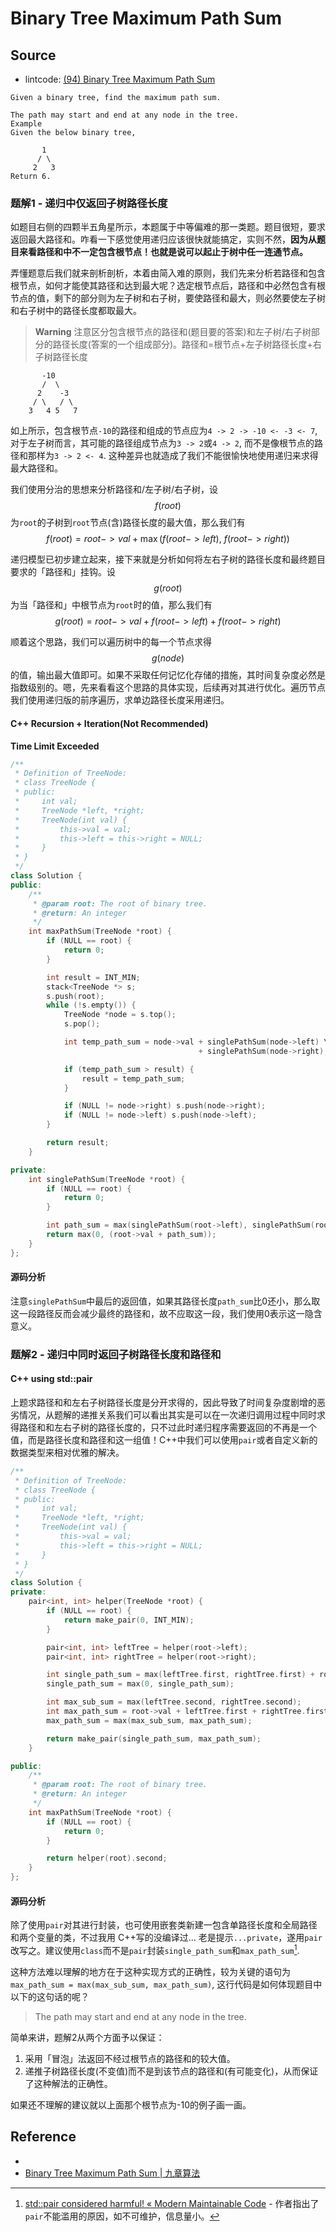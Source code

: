 # Binary Tree Maximum Path Sum

## Source

- lintcode: [(94) Binary Tree Maximum Path Sum](http://www.lintcode.com/en/problem/binary-tree-maximum-path-sum/) <i class="fa fa-star"></i><i class="fa fa-star"></i><i class="fa fa-star"></i><i class="fa fa-star"></i>

```
Given a binary tree, find the maximum path sum.

The path may start and end at any node in the tree.
Example
Given the below binary tree,

       1
      / \
     2   3
Return 6.
```

### 题解1 - 递归中仅返回子树路径长度

如题目右侧的四颗半五角星所示，本题属于中等偏难的那一类题。题目很短，要求返回最大路径和。咋看一下感觉使用递归应该很快就能搞定，实则不然，**因为从题目来看路径和中不一定包含根节点！也就是说可以起止于树中任一连通节点。**

弄懂题意后我们就来剖析剖析，本着由简入难的原则，我们先来分析若路径和包含根节点，如何才能使其路径和达到最大呢？选定根节点后，路径和中必然包含有根节点的值，剩下的部分则为左子树和右子树，要使路径和最大，则必然要使左子树和右子树中的路径长度都取最大。

> **Warning** 注意区分包含根节点的路径和(题目要的答案)和左子树/右子树部分的路径长度(答案的一个组成部分)。路径和=根节点+左子树路径长度+右子树路径长度

```
       -10
       /  \
      2    -3
     / \   / \
    3   4 5   7
```
如上所示，包含根节点`-10`的路径和组成的节点应为`4 -> 2 -> -10 <- -3 <- 7`, 对于左子树而言，其可能的路径组成节点为`3 -> 2`或`4 -> 2`, 而不是像根节点的路径和那样为`3 -> 2 <- 4`. 这种差异也就造成了我们不能很愉快地使用递归来求得最大路径和。

我们使用分治的思想来分析路径和/左子树/右子树，设 $$f(root)$$ 为`root`的子树到`root`节点(含)路径长度的最大值，那么我们有
$$f(root) = root->val + \max (f(root->left), ~f(root->right))$$

递归模型已初步建立起来，接下来就是分析如何将左右子树的路径长度和最终题目要求的「路径和」挂钩。设 $$g(root)$$ 为当「路径和」中根节点为`root`时的值，那么我们有
$$g(root) = root->val + f(root->left) + f(root->right)$$

顺着这个思路，我们可以遍历树中的每一个节点求得 $$g(node)$$ 的值，输出最大值即可。如果不采取任何记忆化存储的措施，其时间复杂度必然是指数级别的。嗯，先来看看这个思路的具体实现，后续再对其进行优化。遍历节点我们使用递归版的前序遍历，求单边路径长度采用递归。

#### C++ Recursion + Iteration(Not Recommended) <i class="fa fa-hand-o-down"></i>

**Time Limit Exceeded**

```c++
/**
 * Definition of TreeNode:
 * class TreeNode {
 * public:
 *     int val;
 *     TreeNode *left, *right;
 *     TreeNode(int val) {
 *         this->val = val;
 *         this->left = this->right = NULL;
 *     }
 * }
 */
class Solution {
public:
    /**
     * @param root: The root of binary tree.
     * @return: An integer
     */
    int maxPathSum(TreeNode *root) {
        if (NULL == root) {
            return 0;
        }

        int result = INT_MIN;
        stack<TreeNode *> s;
        s.push(root);
        while (!s.empty()) {
            TreeNode *node = s.top();
            s.pop();

            int temp_path_sum = node->val + singlePathSum(node->left) \
                                          + singlePathSum(node->right);

            if (temp_path_sum > result) {
                result = temp_path_sum;
            }

            if (NULL != node->right) s.push(node->right);
            if (NULL != node->left) s.push(node->left);
        }

        return result;
    }

private:
    int singlePathSum(TreeNode *root) {
        if (NULL == root) {
            return 0;
        }

        int path_sum = max(singlePathSum(root->left), singlePathSum(root->right));
        return max(0, (root->val + path_sum));
    }
};
```

#### 源码分析

注意`singlePathSum`中最后的返回值，如果其路径长度`path_sum`比0还小，那么取这一段路径反而会减少最终的路径和，故不应取这一段，我们使用0表示这一隐含意义。

### 题解2 - 递归中同时返回子树路径长度和路径和

#### C++ using std::pair

上题求路径和和左右子树路径长度是分开求得的，因此导致了时间复杂度剧增的恶劣情况，从题解的递推关系我们可以看出其实是可以在一次递归调用过程中同时求得路径和和左右子树的路径长度的，只不过此时递归程序需要返回的不再是一个值，而是路径长度和路径和这一组值！C++中我们可以使用`pair`或者自定义新的数据类型来相对优雅的解决。

```c++
/**
 * Definition of TreeNode:
 * class TreeNode {
 * public:
 *     int val;
 *     TreeNode *left, *right;
 *     TreeNode(int val) {
 *         this->val = val;
 *         this->left = this->right = NULL;
 *     }
 * }
 */
class Solution {
private:
    pair<int, int> helper(TreeNode *root) {
        if (NULL == root) {
            return make_pair(0, INT_MIN);
        }

        pair<int, int> leftTree = helper(root->left);
        pair<int, int> rightTree = helper(root->right);

        int single_path_sum = max(leftTree.first, rightTree.first) + root->val;
        single_path_sum = max(0, single_path_sum);

        int max_sub_sum = max(leftTree.second, rightTree.second);
        int max_path_sum = root->val + leftTree.first + rightTree.first;
        max_path_sum = max(max_sub_sum, max_path_sum);

        return make_pair(single_path_sum, max_path_sum);
    }

public:
    /**
     * @param root: The root of binary tree.
     * @return: An integer
     */
    int maxPathSum(TreeNode *root) {
        if (NULL == root) {
            return 0;
        }

        return helper(root).second;
    }
};
```

#### 源码分析

除了使用`pair`对其进行封装，也可使用嵌套类新建一包含单路径长度和全局路径和两个变量的类，不过我用 C++写的没编译过... 老是提示`...private`，遂用`pair`改写之。建议使用`class`而不是`pair`封装`single_path_sum`和`max_path_sum`[^pair_is_harmful].

这种方法难以理解的地方在于这种实现方式的正确性，较为关键的语句为`max_path_sum = max(max_sub_sum, max_path_sum)`, 这行代码是如何体现题目中以下的这句话的呢？
> The path may start and end at any node in the tree.

简单来讲，题解2从两个方面予以保证：
1. 采用「冒泡」法返回不经过根节点的路径和的较大值。
2. 递推子树路径长度(不变值)而不是到该节点的路径和(有可能变化)，从而保证了这种解法的正确性。

如果还不理解的建议就以上面那个根节点为-10的例子画一画。

## Reference

- [^pair_is_harmful]: [std::pair considered harmful! « Modern Maintainable Code](http://maintainablecode.logdown.com/posts/158531-stdpair-considered-harmful) - 作者指出了`pair`不能滥用的原因，如不可维护，信息量小。
- [Binary Tree Maximum Path Sum | 九章算法](http://www.jiuzhang.com/solutions/binary-tree-maximum-path-sum/)
